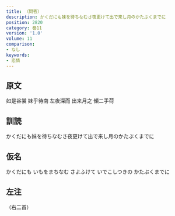 ```yaml
---
title: （問答）
description: かくだにも妹を待ちなむさ夜更けて出で来し月のかたぶくまでに
position: 2820
category: 巻11
version: '1.0'
volume: 11
comparison:
- なし
keywords:
- 恋情
---
```


## 原文

如是谷裳 妹乎待南 左夜深而 出来月之 傾二手荷

## 訓読

かくだにも妹を待ちなむさ夜更けて出で来し月のかたぶくまでに

## 仮名

かくだにも いもをまちなむ さよふけて いでこしつきの かたぶくまでに

## 左注

（右二首）
